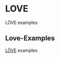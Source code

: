LOVE
====

LÖVE examples

Love-Examples
----------------------

[L&Ouml;VE][LOVE] examples 

[LOVE]: http://love2d.org
